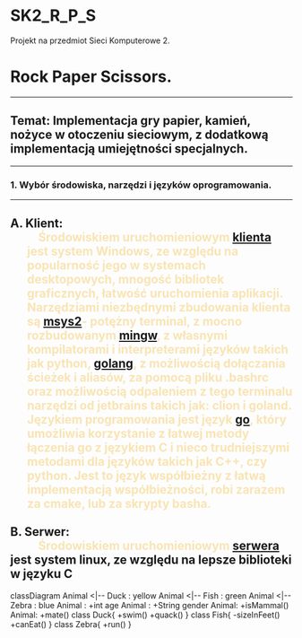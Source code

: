 <style>
  .custom-paragraph {
    margin-left: 30px;
    text-indent: 20px; /* Odstęp dla pierwszej linii */
    color: #F9E4B3;
  }

</style>
# SK2_R_P_S
Projekt na przedmiot Sieci Komputerowe 2.  
# Rock Paper Scissors.
---
## Temat: Implementacja gry papier, kamień, nożyce w otoczeniu sieciowym, z dodatkową implementacją umiejętności specjalnych.  
---
### 1. Wybór środowiska, narzędzi i języków oprogramowania.
---

A. Klient:<div class="custom-paragraph">Środowiskiem uruchomieniowym [klienta](#client) jest system Windows, ze względu na popularność jego w systemach desktopowych, mnogość bibliotek graficznych, łatwość uruchomienia aplikacji. Narzędziami niezbędnymi zbudowania klienta są [msys2](https://www.msys2.org)- potężny terminal, z mocno rozbudowanym [mingw](https://pl.wikipedia.org/wiki/MinGW), z własnymi kompilatorami i interpreterami języków takich jak python, [golang](https://pl.wikipedia.org/wiki/Go_(język_programowania)), z możliwością dołączania ścieżek i aliasów, za pomocą pliku .bashrc oraz możliwością odpaleniem z tego terminalu narzędzi od jetbrains takich jak: clion i goland. Językiem programowania jest język [go](#golang), który umożliwia korzystanie z łatwej metody łączenia go z językiem C i nieco trudniejszymi metodami dla języków takich jak C++, czy python. Jest to język współbieżny z łatwą implementacją współbieżności, robi zarazem za cmake, lub za skrypty basha.</div>  
B. Serwer:<div class="custom-paragraph">Środowiskiem uruchomieniowym [serwera](#server)</div> jest system linux, ze względu na lepsze biblioteki w języku C
---
classDiagram
  Animal <|-- Duck : yellow
  Animal <|-- Fish : green
  Animal <|-- Zebra : blue
  Animal : +int age
  Animal : +String gender
  Animal: +isMammal()
  Animal: +mate()
  class Duck{
    +swim()
    +quack()
  }
  class Fish{
    -sizeInFeet()
    +canEat()
  }
  class Zebra{
    +run()
  }
